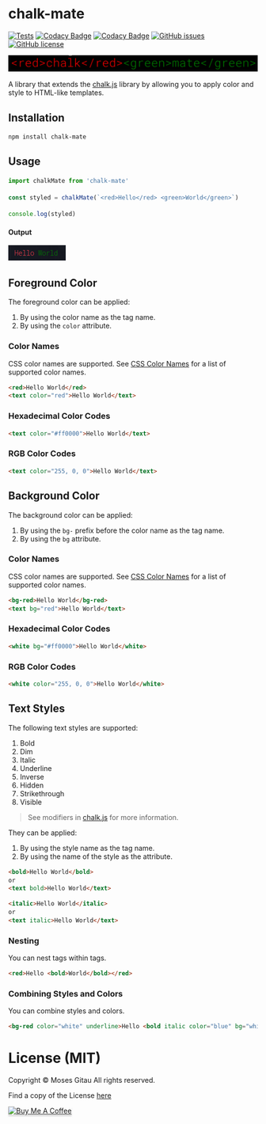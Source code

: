 
# chalk-mate
[![Tests](https://github.com/gitaumoses4/chalk-mate/workflows/Tests/badge.svg)](https://github.com/gitaumoses4/chalk-mate/actions)
[![Codacy Badge](https://app.codacy.com/project/badge/Grade/617f5b5fa37c4da294d0a9842c85344a)](https://app.codacy.com/gh/gitaumoses4/chalk-mate/dashboard?utm_source=gh&utm_medium=referral&utm_content=&utm_campaign=Badge_grade)
[![Codacy Badge](https://app.codacy.com/project/badge/Coverage/617f5b5fa37c4da294d0a9842c85344a)](https://app.codacy.com/gh/gitaumoses4/chalk-mate/dashboard?utm_source=gh&utm_medium=referral&utm_content=&utm_campaign=Badge_coverage)
[![GitHub issues](https://img.shields.io/github/issues/gitaumoses4/chalk-mate)](https://github.com/gitaumoses4/chalk-mate/issues)
[![GitHub license](https://img.shields.io/github/license/gitaumoses4/chalk-mate)](https://github.com/gitaumoses4/chalk-mate/blob/master/LICENSE.md)



![illustration](screenshots/illustration.png)

A library that extends the [chalk.js](https://github.com/chalk/chalk) library by allowing you to apply color and style to HTML-like templates.

## Installation

```bash
npm install chalk-mate
```

## Usage

```javascript
import chalkMate from 'chalk-mate'

const styled = chalkMate(`<red>Hello</red> <green>World</green>`)

console.log(styled)
```

#### Output

![output](screenshots/hello-world.png)

## Foreground Color

The foreground color can be applied:
1. By using the color name as the tag name.
2. By using the `color` attribute.

### Color Names
CSS color names are supported. See [CSS Color Names](https://www.w3schools.com/colors/colors_names.asp) for a list of supported color names.

```html
<red>Hello World</red>
<text color="red">Hello World</text>
```

### Hexadecimal Color Codes

```html
<text color="#ff0000">Hello World</text>
```

### RGB Color Codes

```html
<text color="255, 0, 0">Hello World</text>
```

## Background Color

The background color can be applied:
1. By using the `bg-` prefix before the color name as the tag name.
2. By using the `bg` attribute.

### Color Names
CSS color names are supported. See [CSS Color Names](https://www.w3schools.com/colors/colors_names.asp) for a list of supported color names.

```html
<bg-red>Hello World</bg-red>
<text bg="red">Hello World</text>
```

### Hexadecimal Color Codes

```html
<white bg="#ff0000">Hello World</white>
```

### RGB Color Codes

```html
<white color="255, 0, 0">Hello World</white>
```

## Text Styles

The following text styles are supported:
1. Bold
2. Dim
3. Italic
4. Underline
5. Inverse
6. Hidden
7. Strikethrough
8. Visible

> See modifiers in [chalk.js](https://github.com/chalk/chalk#modifiers) for more information.

They can be applied:
1. By using the style name as the tag name.
2. By using the name of the style as the attribute.

```html
<bold>Hello World</bold>
or
<text bold>Hello World</text>
```

```html
<italic>Hello World</italic>
or
<text italic>Hello World</text>
```

### Nesting

You can nest tags within tags.

```html
<red>Hello <bold>World</bold></red>
```

### Combining Styles and Colors

You can combine styles and colors.

```html
<bg-red color="white" underline>Hello <bold italic color="blue" bg="white">World</bold></bg-red>
```

# License (MIT)

Copyright &copy; Moses Gitau
All rights reserved.

Find a copy of the License [here](https://github.com/chalk-mate/blob/master/LICENSE.md)

<a href="https://www.buymeacoffee.com/gitaumoses4" target="_blank"><img src="https://www.buymeacoffee.com/assets/img/custom_images/orange_img.png" alt="Buy Me A Coffee" style="height: 41px !important;width: 174px !important;box-shadow: 0px 3px 2px 0px rgba(190, 190, 190, 0.5) !important;-webkit-box-shadow: 0px 3px 2px 0px rgba(190, 190, 190, 0.5) !important;" ></a>
